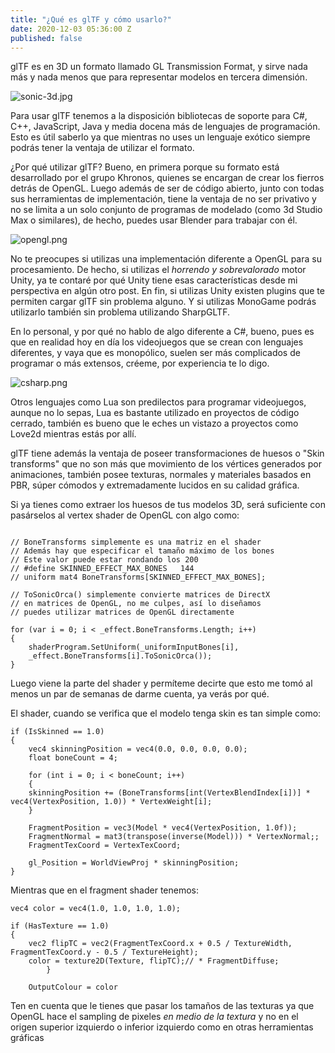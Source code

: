 ```yaml
---
title: "¿Qué es glTF y cómo usarlo?"
date: 2020-12-03 05:36:00 Z
published: false
---
```


glTF es en 3D un formato llamado GL Transmission Format, y sirve nada más y nada menos que para representar modelos en tercera dimensión. 


![sonic-3d.jpg](/uploads/sonic-3d.jpg)

Para usar glTF tenemos a la disposición bibliotecas de soporte para C#, C++, JavaScript, Java y media docena más de lenguajes de programación. Esto es útil saberlo ya que mientras no uses un lenguaje exótico siempre podrás tener la ventaja de utilizar el formato.

¿Por qué utilizar glTF?
Bueno, en primera porque su formato está desarrollado por el grupo Khronos, quienes se encargan de crear los fierros detrás de OpenGL. Luego además de ser de código abierto, junto con todas sus herramientas de implementación, tiene la ventaja de no ser privativo y no se limita a un solo conjunto de programas de modelado (como 3d Studio Max o similares), de hecho, puedes usar Blender para trabajar con él.

![opengl.png](/uploads/opengl.png)

No te preocupes si utilizas una implementación diferente a OpenGL para su procesamiento. De hecho, si utilizas el *horrendo y sobrevalorado* motor Unity, ya te contaré por qué Unity tiene esas características desde mi perspectiva en algún otro post. En fin, si utilizas Unity existen plugins que te permiten cargar glTF sin problema alguno. Y si utilizas MonoGame podrás utilizarlo también sin problema utilizando SharpGLTF.

En lo personal, y por qué no hablo de algo diferente a C#, bueno, pues es que en realidad hoy en día los videojuegos que se crean con lenguajes diferentes, y vaya que es monopólico, suelen ser más complicados de programar o más extensos, créeme, por experiencia te lo digo. 

![csharp.png](/uploads/csharp.png)

Otros lenguajes como Lua son predilectos para programar videojuegos, aunque no lo sepas, Lua es bastante utilizado en proyectos de código cerrado, también es bueno que le eches un vistazo a proyectos como Love2d mientras estás por allí.

glTF tiene además la ventaja de poseer transformaciones de huesos o "Skin transforms" que no son más que movimiento de los vértices generados por animaciones, también posee texturas, normales y materiales basados en PBR, súper cómodos y extremadamente lucidos en su calidad gráfica.

Si ya tienes como extraer los huesos de tus modelos 3D, será suficiente con pasárselos al vertex shader de OpenGL con algo como:

```

// BoneTransforms simplemente es una matriz en el shader
// Además hay que especificar el tamaño máximo de los bones
// Este valor puede estar rondando los 200 
// #define SKINNED_EFFECT_MAX_BONES   144
// uniform mat4 BoneTransforms[SKINNED_EFFECT_MAX_BONES];

// ToSonicOrca() simplemente convierte matrices de DirectX
// en matrices de OpenGL, no me culpes, así lo diseñamos
// puedes utilizar matrices de OpenGL directamente

for (var i = 0; i < _effect.BoneTransforms.Length; i++)
{
    shaderProgram.SetUniform(_uniformInputBones[i], 
    _effect.BoneTransforms[i].ToSonicOrca());
}

```

Luego viene la parte del shader y permíteme decirte que esto me tomó al menos un par de semanas de darme cuenta, ya verás por qué.

El shader, cuando se verifica que el modelo tenga skin es tan simple como:

```
if (IsSkinned == 1.0) 
{
    vec4 skinningPosition = vec4(0.0, 0.0, 0.0, 0.0);
    float boneCount = 4;

    for (int i = 0; i < boneCount; i++)
    {
	skinningPosition += (BoneTransforms[int(VertexBlendIndex[i])] * vec4(VertexPosition, 1.0)) * VertexWeight[i];
    }

    FragmentPosition = vec3(Model * vec4(VertexPosition, 1.0f));
    FragmentNormal = mat3(transpose(inverse(Model))) * VertexNormal;;
    FragmentTexCoord = VertexTexCoord;

    gl_Position = WorldViewProj * skinningPosition;
}

```

Mientras que en el fragment shader tenemos:

```
vec4 color = vec4(1.0, 1.0, 1.0, 1.0);
		
if (HasTexture == 1.0) 
{
    vec2 flipTC = vec2(FragmentTexCoord.x + 0.5 / TextureWidth, FragmentTexCoord.y - 0.5 / TextureHeight);
    color = texture2D(Texture, flipTC);// * FragmentDiffuse;
		}

    OutputColour = color
```

Ten en cuenta que le tienes que pasar los tamaños de las texturas ya que OpenGL hace el sampling de pixeles *en medio de la textura* y no en el origen superior izquierdo o inferior izquierdo como en otras herramientas gráficas